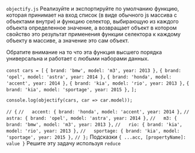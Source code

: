 `objectify.js`
Реализуйте и экспортируйте по умолчанию функцию, которая принимает на вход список (в виде обычного js массива с объектами внутри) и функцию селектор, выбирающую из каждого объекта определенное значение, а возвращает объект в котором свойство это результат применения функции селектора к каждому объекту в массиве, а значение это сам объект.

Обратите внимание на то что эта функция высшего порядка универсальна и работает с любыми наборами данных.

`const cars = [`
  `{ brand: 'bmw', model: 'm3', year: 2013 },`
  `{ brand: 'opel', model: 'astra', year: 2014 },`
  `{ brand: 'honda', model: 'accent', year: 2014 },`
  `{ brand: 'kia', model: 'rio', year: 2013 },`
  `{ brand: 'kia', model: 'sportage', year: 2015 },`
`];`

`console.log(objectify(cars, car => car.model));`

`// {`
`//   accent: { brand: 'honda', model: 'accent', year: 2014 },`
`//   astra: { brand: 'opel', model: 'astra', year: 2014 },`
`//   m3: { brand: 'bmw', model: 'm3', year: 2013 },`
`//   rio: { brand: 'kia', model: 'rio', year: 2013 },`
`//   sportage: { brand: 'kia', model: 'sportage', year: 2015 },`
`// };`
Подсказки
`{ ...acc, [propertyName]: value }`
Решите эту задачу используя `reduce`
